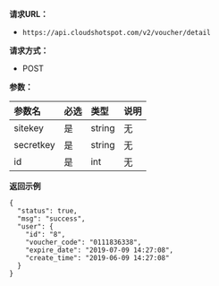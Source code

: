 
**请求URL：** 
- ` https://api.cloudshotspot.com/v2/voucher/detail `
  
**请求方式：**
- POST 

**参数：** 

|参数名|必选|类型|说明|
|:----    |:---|:----- |-----   |
|sitekey |  是  |    string   |    无   |
|secretkey |  是  |    string   |    无   |
|id |  是  |    int   |    无   |


**返回示例**

``` 
{
  "status": true,
  "msg": "success",
  "user": {
    "id": "8",
    "voucher_code": "0111836338",
    "expire_date": "2019-07-09 14:27:08",
    "create_time": "2019-06-09 14:27:08"
  }
}

```

